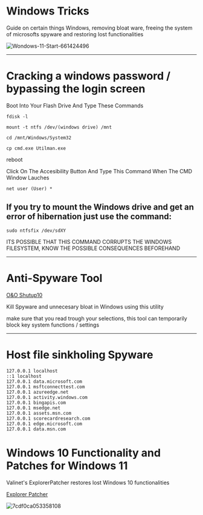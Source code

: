# Windows Tricks
Guide on certain things Windows, removing bloat ware, freeing the system of microsofts spyware and restoring lost functionalities

![Wondows-11-Start-661424496](https://github.com/martinjrrr/windows-tricks/assets/91160845/ba9bde7e-cc04-427b-af04-5b11bc566f03)

_______________________________________________________________________________

# Cracking a windows password / bypassing the login screen

Boot Into Your Flash Drive And Type These Commands

`fdisk -l`

`mount -t ntfs /dev/(windows drive) /mnt`

`cd /mnt/Windows/System32`

`cp cmd.exe Utilman.exe`

reboot

Click On The Accesibility Button And Type This Command When The CMD Window Lauches

`net user (User) *` 

## If you try to mount the Windows drive and get an error of hibernation just use the command:

`sudo ntfsfix /dev/sdXY`

ITS POSSIBLE THAT THIS COMMAND CORRUPTS THE WINDOWS FILESYSTEM, KNOW THE POSSIBLE CONSEQUENCES BEFOREHAND 
________________________________________________________________________________

# Anti-Spyware Tool

[O&O Shutup10](https://www.oo-software.com/de/shutup10)

Kill Spyware and unnecesary bloat in Windows using this utility

make sure that you read trough your selections, this tool can temporarily block key system functions / settings

________________________________________________________________________________

# Host file sinkholing Spyware

    127.0.0.1 localhost
    ::1 localhost
    127.0.0.1 data.microsoft.com
    127.0.0.1 msftconnecttest.com
    127.0.0.1 azureedge.net
    127.0.0.1 activity.windows.com
    127.0.0.1 bingapis.com
    127.0.0.1 msedge.net
    127.0.0.1 assets.msn.com
    127.0.0.1 scorecardresearch.com
    127.0.0.1 edge.microsoft.com
    127.0.0.1 data.msn.com


# Windows 10 Functionality and Patches for Windows 11

Valinet's ExplorerPatcher restores lost Windows 10 functionalities

[Explorer Patcher](https://github.com/valinet/ExplorerPatcher)

![7cdf0ca053358108](https://github.com/martinjrrr/windows-tricks/assets/91160845/47a6be46-808c-4ead-bcf1-5fd76a711728)

